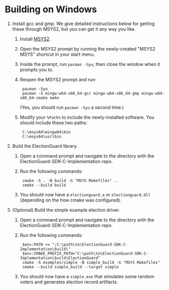 # Building on Windows

1. Install gcc and gmp. We give detailed instructions below for getting these through MSYS2, but you can get it any way you like.
    1. Install [MSYS2](https://www.msys2.org).
    2. Open the MSYS2 prompt by running the newly-created "MSYS2 MSYS" shortcut in your start menu.
    3. Inside the prompt, run `pacman -Syu`, then close the window when it prompts you to.
    4. Reopen the MSYS2 prompt and run:

            pacman -Syu
            pacman -S mingw-w64-x86_64-gcc mingw-w64-x86_64-gmp mingw-w64-x86_64-cmake make

        (Yes, you should run `pacman -Syu` a second time.)

    5. Modify your `%Path%` to include the newly-installed software. You should include these two paths:

            C:\msys64\mingw64\bin
            C:\msys64\usr\bin
2. Build the ElectionGuard library.
    1. Open a command prompt and navigate to the directory with the ElectionGuard-SDK-C-Implementation repo.
    2. Run the following commands:

            cmake -S . -B build -G "MSYS Makefiles" ..
            cmake --build build

    3. You should now have a `electionguard.a` or `electionguard.dll` (depending on the how cmake was configured).
3. (Optional) Build the simple example election driver.
    1. Open a command prompt and navigate to the directory with the ElectionGuard-SDK-C-Implementation repo.
    2. Run the following commands:

            $env:PATH += ";C:\path\to\ElectionGuard-SDK-C-Implementation\build\"
            $env:CMAKE_PREFIX_PATH="C:\path\to\ElectionGuard-SDK-C-Implementation\build\ElectionGuard"
            cmake -S examples/simple -B simple_build -G "MSYS Makefiles"
            cmake --build simple_build --target simple

    3. You should now have a `simple.exe` that simulates some random voters and generates election record artifacts.
